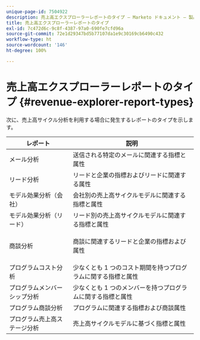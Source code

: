 ```yaml
---
unique-page-id: 7504922
description: 売上高エクスプローラーレポートのタイプ — Marketo ドキュメント — 製品ドキュメント
title: 売上高エクスプローラーレポートのタイプ
exl-id: 7c472d6c-9c8f-4387-97a0-690fe7cfd96a
source-git-commit: 72e1d29347bd5b77107da1e9c30169cb6490c432
workflow-type: ht
source-wordcount: '146'
ht-degree: 100%

---
```


# 売上高エクスプローラーレポートのタイプ {#revenue-explorer-report-types}

次に、売上高サイクル分析を利用する場合に発生するレポートのタイプを示します。

<table> 
 <thead> 
  <tr> 
   <th>レポート</th> 
   <th>説明</th> 
  </tr> 
 </thead> 
 <tbody> 
  <tr> 
   <td>メール分析</td> 
   <td>送信される特定のメールに関連する指標と属性</td> 
  </tr> 
  <tr> 
   <td>リード分析</td> 
   <td>リードと企業の指標およびリードに関連する属性</td> 
  </tr> 
  <tr> 
   <td>モデル効果分析（会社）</td> 
   <td>会社別の売上高サイクルモデルに関連する指標と属性</td> 
  </tr> 
  <tr> 
   <td>モデル効果分析（リード）</td> 
   <td>リード別の売上高サイクルモデルに関連する指標と属性</td> 
  </tr> 
  <tr> 
   <td>商談分析</td> 
   <td><p>商談に関連するリードと企業の指標および属性</p></td> 
  </tr> 
  <tr> 
   <td>プログラムコスト分析</td> 
   <td>少なくとも 1 つのコスト期間を持つプログラムに関する指標と属性</td> 
  </tr> 
  <tr> 
   <td>プログラムメンバーシップ分析</td> 
   <td>少なくとも 1 つのメンバーを持つプログラムに関する指標と属性</td> 
  </tr> 
  <tr> 
   <td>プログラム商談分析</td> 
   <td>プログラムに関連する指標および商談属性</td> 
  </tr> 
  <tr> 
   <td>プログラム売上高ステージ分析</td> 
   <td>売上高サイクルモデルに基づく指標と属性</td> 
  </tr> 
 </tbody> 
</table>
